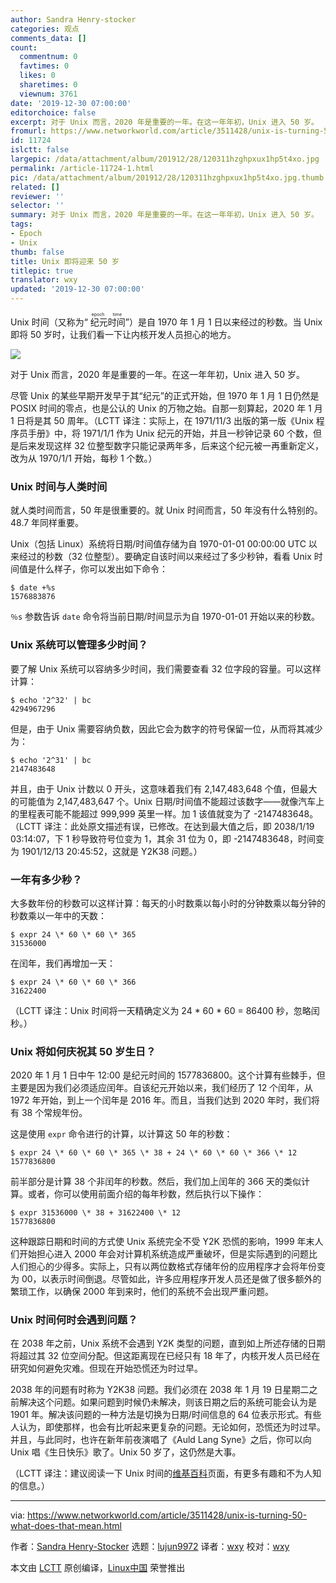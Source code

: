 ```yaml
---
author: Sandra Henry-stocker
categories: 观点
comments_data: []
count:
  commentnum: 0
  favtimes: 0
  likes: 0
  sharetimes: 0
  viewnum: 3761
date: '2019-12-30 07:00:00'
editorchoice: false
excerpt: 对于 Unix 而言，2020 年是重要的一年。在这一年年初，Unix 进入 50 岁。
fromurl: https://www.networkworld.com/article/3511428/unix-is-turning-50-what-does-that-mean.html
id: 11724
islctt: false
largepic: /data/attachment/album/201912/28/120311hzghpxux1hp5t4xo.jpg
permalink: /article-11724-1.html
pic: /data/attachment/album/201912/28/120311hzghpxux1hp5t4xo.jpg.thumb.jpg
related: []
reviewer: ''
selector: ''
summary: 对于 Unix 而言，2020 年是重要的一年。在这一年年初，Unix 进入 50 岁。
tags:
- Epoch
- Unix
thumb: false
title: Unix 即将迎来 50 岁
titlepic: true
translator: wxy
updated: '2019-12-30 07:00:00'
---
```


Unix 时间（又称为“<ruby> 纪元时间 <rt>  epoch time </rt></ruby>”）是自 1970 年 1 月 1 日以来经过的秒数。当 Unix 即将 50 岁时，让我们看一下让内核开发人员担心的地方。


![](/data/attachment/album/201912/28/120311hzghpxux1hp5t4xo.jpg)


对于 Unix 而言，2020 年是重要的一年。在这一年年初，Unix 进入 50 岁。


尽管 Unix 的某些早期开发早于其“纪元”的正式开始，但 1970 年 1 月 1 日仍然是 POSIX 时间的零点，也是公认的 Unix 的万物之始。自那一刻算起，2020 年 1 月 1 日将是其 50 周年。（LCTT 译注：实际上，在 1971/11/3 出版的第一版《Unix 程序员手册》中，将 1971/1/1 作为 Unix 纪元的开始，并且一秒钟记录 60 个数，但是后来发现这样 32 位整型数字只能记录两年多，后来这个纪元被一再重新定义，改为从 1970/1/1 开始，每秒 1 个数。）


### Unix 时间与人类时间


就人类时间而言，50 年是很重要的。就 Unix 时间而言，50 年没有什么特别的。48.7 年同样重要。


Unix（包括 Linux）系统将日期/时间值存储为自 1970-01-01 00:00:00 UTC 以来经过的秒数（32 位整型）。要确定自该时间以来经过了多少秒钟，看看 Unix 时间值是什么样子，你可以发出如下命令：



```
$ date +%s
1576883876
```

`％s` 参数告诉 `date` 命令将当前日期/时间显示为自 1970-01-01 开始以来的秒数。


### Unix 系统可以管理多少时间？


要了解 Unix 系统可以容纳多少时间，我们需要查看 32 位字段的容量。可以这样计算：



```
$ echo '2^32' | bc
4294967296
```

但是，由于 Unix 需要容纳负数，因此它会为数字的符号保留一位，从而将其减少为：



```
$ echo '2^31' | bc
2147483648
```

并且，由于 Unix 计数以 0 开头，这意味着我们有 2,147,483,648 个值，但最大的可能值为 2,147,483,647 个。Unix 日期/时间值不能超过该数字——就像汽车上的里程表可能不能超过 999,999 英里一样。加 1 该值就变为了 -2147483648。（LCTT 译注：此处原文描述有误，已修改。在达到最大值之后，即 2038/1/19 03:14:07，下 1 秒导致符号位变为 1，其余 31 位为 0，即 -2147483648，时间变为 1901/12/13 20:45:52，这就是 Y2K38 问题。）


### 一年有多少秒？


大多数年份的秒数可以这样计算：每天的小时数乘以每小时的分钟数乘以每分钟的秒数乘以一年中的天数：



```
$ expr 24 \* 60 \* 60 \* 365
31536000
```

在闰年，我们再增加一天：



```
$ expr 24 \* 60 \* 60 \* 366
31622400
```

（LCTT 译注：Unix 时间将一天精确定义为 24 \* 60 \* 60 = 86400 秒，忽略闰秒。）


### Unix 将如何庆祝其 50 岁生日？


2020 年 1 月 1 日中午 12:00 是纪元时间的 1577836800。这个计算有些棘手，但主要是因为我们必须适应闰年。自该纪元开始以来，我们经历了 12 个闰年，从 1972 年开始，到上一个闰年是 2016 年。而且，当我们达到 2020 年时，我们将有 38 个常规年份。


这是使用 `expr` 命令进行的计算，以计算这 50 年的秒数：



```
$ expr 24 \* 60 \* 60 \* 365 \* 38 + 24 \* 60 \* 60 \* 366 \* 12
1577836800
```

前半部分是计算 38 个非闰年的秒数。然后，我们加上闰年的 366 天的类似计算。或者，你可以使用前面介绍的每年秒数，然后执行以下操作：



```
$ expr 31536000 \* 38 + 31622400 \* 12
1577836800
```

这种跟踪日期和时间的方式使 Unix 系统完全不受 Y2K 恐慌的影响，1999 年末人们开始担心进入 2000 年会对计算机系统造成严重破坏，但是实际遇到的问题比人们担心的少得多。实际上，只有以两位数格式存储年份的应用程序才会将年份变为 00，以表示时间倒退。尽管如此，许多应用程序开发人员还是做了很多额外的繁琐工作，以确保 2000 年到来时，他们的系统不会出现严重问题。


### Unix 时间何时会遇到问题？


在 2038 年之前，Unix 系统不会遇到 Y2K 类型的问题，直到如上所述存储的日期将超过其 32 位空间分配。但这距离现在已经只有 18 年了，内核开发人员已经在研究如何避免灾难。但现在开始恐慌还为时过早。


2038 年的问题有时称为 Y2K38 问题。我们必须在 2038 年 1 月 19 日星期二之前解决这个问题。如果问题到时候仍未解决，则该日期之后的系统可能会认为是 1901 年。解决该问题的一种方法是切换为日期/时间信息的 64 位表示形式。有些人认为，即使那样，也会有比听起来更复杂的问题。无论如何，恐慌还为时过早。并且，与此同时，也许在新年前夜演唱了《Auld Lang Syne》之后，你可以向 Unix 唱《生日快乐》歌了。Unix 50 岁了，这仍然是大事。


（LCTT 译注：建议阅读一下 Unix 时间的[维基百科](https://en.wikipedia.org/wiki/Unix_time)页面，有更多有趣和不为人知的信息。）




---


via: <https://www.networkworld.com/article/3511428/unix-is-turning-50-what-does-that-mean.html>


作者：[Sandra Henry-Stocker](https://www.networkworld.com/author/Sandra-Henry_Stocker/) 选题：[lujun9972](https://github.com/lujun9972) 译者：[wxy](https://github.com/wxy) 校对：[wxy](https://github.com/wxy)


本文由 [LCTT](https://github.com/LCTT/TranslateProject) 原创编译，[Linux中国](https://linux.cn/) 荣誉推出